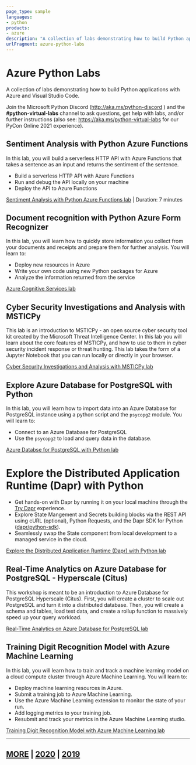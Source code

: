 ```yaml
---
page_type: sample
languages:
- python
products:
- azure
description: "A collection of labs demonstrating how to build Python applications with Azure and Visual Studio Code."
urlFragment: azure-python-labs
---
```


# Azure Python Labs

A collection of labs demonstrating how to build Python applications with Azure and Visual Studio Code.

Join the Microsoft Python Discord (http://aka.ms/python-discord ) and the **#python-virtual-labs** channel to ask questions, get help with labs, and/or further instructions (also see: <https://aka.ms/python-virtual-labs> for our PyCon Online 2021 experience).


## Sentiment Analysis with Python Azure Functions

In this lab, you will build a serverless HTTP API with Azure Functions that takes a sentence as an input and returns the sentiment of the sentence.

- Build a serverless HTTP API with Azure Functions
- Run and debug the API locally on your machine
- Deploy the API to Azure Functions

[Sentiment Analysis with Python Azure Functions lab](4-azure-functions-python-vscode/README.md) | Duration: 7 minutes

## Document recognition with Python Azure Form Recognizer

In this lab, you will learn how to quickly store information you collect from your documents and receipts and prepare them for further analysis. You will learn to:

- Deploy new resources in Azure
- Write your own code using new Python packages for Azure
- Analyze the information returned from the service

[Azure Cognitive Services lab](9-azure-cognitive-services/README.md)


## Cyber Security Investigations and Analysis with MSTICPy

This lab is an introduction to MSTICPy - an open source cyber security tool kit created by the Microsoft Threat Intelligence Center. In this lab you will learn about the core features of MSTICPy, and how to use to them in cyber security incident response or threat hunting. This lab takes the form of a Jupyter Notebook that you can run locally or directly in your browser.

[Cyber Security Investigations and Analysis with MSTICPy lab](9-MSTICPy/README.md)


## Explore Azure Database for PostgreSQL with Python

In this lab, you will learn how to import data into an Azure Database for PostgreSQL instance using a python script and the `psycopg2` module. You will learn to:

- Connect to an Azure Database for PostgreSQL
- Use the `psycopg2` to load and query data in the database.

[Azure Databse for PostgreSQL with Python lab](4-postgres/README.md)


# Explore the Distributed Application Runtime (Dapr) with Python

- Get hands-on with Dapr by running it on your local machine through the [Try Dapr](https://docs.dapr.io/getting-started/) experience.
- Explore State Mangement and Secrets building blocks via the REST API using cURL (optional), Python Requests, and the Dapr SDK for Python ([dapr/python-sdk](https://github.com/dapr/python-sdk)).
- Seamlessly swap the State component from local development to a managed service in the cloud.

[Explore the Distributed Application Runtime (Dapr) with Python lab](4-dapr/README.md)


## Real-Time Analytics on Azure Database for PostgreSQL - Hyperscale (Citus)

This workshop is meant to be an introduction to Azure Database for PostgreSQL Hyperscale (Citus). First, you will create a cluster to scale out PostgreSQL and turn it into a distributed database. Then, you will create a schema and tables, load test data, and create a rollup function to massively speed up your query workload.

[Real-Time Analytics on Azure Database for PostgreSQL lab](4-postgres-citus/README.md)


## Training Digit Recognition Model with Azure Machine Learning

In this lab, you will learn how to train and track a machine learning model on a cloud compute cluster through Azure Machine Learning. You will learn to:

- Deploy machine learning resources in Azure.
- Submit a training job to Azure Machine Learning.
- Use the Azure Machine Learning extension to monitor the state of your run.
- Add logging metrics to your training job.
- Resubmit and track your metrics in the Azure Machine Learning studio.

[Training Digit Recognition Model with Azure Machine Learning lab](9-azure-machine-learning/README.md)


---

## [MORE](MORE.md) | [2020](2020/README.md) | [2019](2019/README.md)

